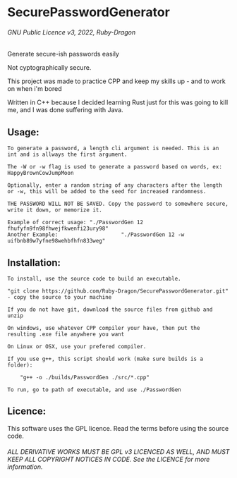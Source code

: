 # SecurePasswordGenerator

###### GNU Public Licence v3, 2022, Ruby-Dragon

Generate secure-ish passwords easily

Not cyptographically secure.

This project was made to practice CPP and keep my skills up - and to work on when i'm bored

Written in C++ because I decided learning Rust just 
for this was going to kill me, and I was done
suffering with Java.

## Usage:

	To generate a password, a length cli argument is needed. This is an int and is allways the first argument.

	The -W or -w flag is used to generate a password based on words, ex: HappyBrownCowJumpMoon

	Optionally, enter a random string of any characters after the length or -w, this will be added to the seed for increased randomness.

	THE PASSWORD WILL NOT BE SAVED. Copy the password to somewhere secure, write it down, or memorize it.

	Example of correct usage: "./PasswordGen 12 fhufyfn9fn98fhwejfkwenfi23ury98"
	Another Example: 					"./PasswordGen 12 -w uifbnb89w7yfne98wehbfhfn833weg"

## Installation:

	To install, use the source code to build an executable.

	"git clone https://github.com/Ruby-Dragon/SecurePasswordGenerator.git" - copy the source to your machine

	If you do not have git, download the source files from github and unzip

	On windows, use whatever CPP compiler your have, then put the resulting .exe file anywhere you want

	On Linux or OSX, use your prefered compiler.

	If you use g++, this script should work (make sure builds is a folder):

		"g++ -o ./builds/PasswordGen ./src/*.cpp"

	To run, go to path of executable, and use ./PasswordGen

## Licence:

This software uses the GPL licence. Read the terms before using the source code.

###### ALL DERIVATIVE WORKS MUST BE GPL v3 LICENCED AS WELL, AND MUST KEEP ALL COPYRIGHT NOTICES IN CODE. See the LICENCE for more information.
